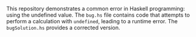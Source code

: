 This repository demonstrates a common error in Haskell programming: using the undefined value. The `bug.hs` file contains code that attempts to perform a calculation with `undefined`, leading to a runtime error. The `bugSolution.hs` provides a corrected version.